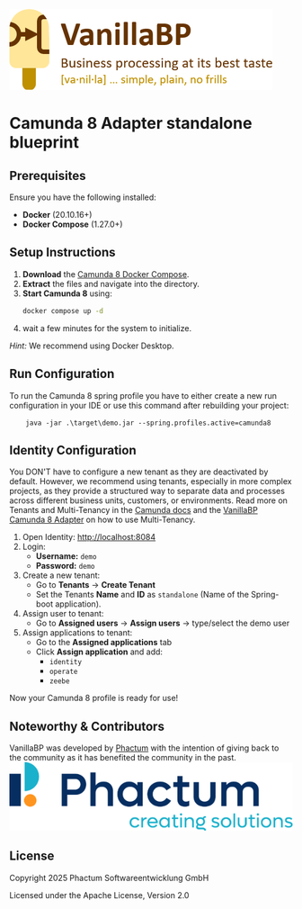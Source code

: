 ![VanillaBP](readme/vanillabp-headline.png)

# Camunda 8 Adapter standalone blueprint

## Prerequisites
Ensure you have the following installed:
- **Docker** (20.10.16+)
- **Docker Compose** (1.27.0+)

## Setup Instructions

1. **Download** the [Camunda 8 Docker Compose](https://docs.camunda.io/docs/self-managed/setup/deploy/local/docker-compose/).
2. **Extract** the files and navigate into the directory.
3. **Start Camunda 8** using:
   ```bash
   docker compose up -d
   ```
4. wait a few minutes for the system to initialize.

*Hint:* We recommend using Docker Desktop.

## Run Configuration

To run the Camunda 8 spring profile you have to either create a new run configuration in your IDE or use this command after rebuilding your project:
```shell
    java -jar .\target\demo.jar --spring.profiles.active=camunda8
```

## Identity Configuration

You DON'T have to configure a new tenant as they are deactivated by default.
However, we recommend using tenants, especially in more complex projects, as they provide a structured way to separate data and processes across different business units, customers, or environments.
Read more on Tenants and Multi-Tenancy in the [Camunda docs](https://docs.camunda.org/manual/latest/user-guide/process-engine/multi-tenancy/) and the [VanillaBP Camunda 8 Adapter](https://github.com/camunda-community-hub/vanillabp-camunda8-adapter/blob/main/spring-boot/README.md#using-camunda-multi-tenancy) on how to use Multi-Tenancy.

1. Open Identity: [http://localhost:8084](http://localhost:8084)
2. Login:
    - **Username:** `demo`
    - **Password:** `demo`
3. Create a new tenant:
    - Go to **Tenants** → **Create Tenant**
    - Set the Tenants **Name** and **ID** as `standalone` (Name of the Spring-boot application).
4. Assign user to tenant:
    - Go to **Assigned users** → **Assign users** → type/select the demo user
5. Assign applications to tenant:
    - Go to the **Assigned applications** tab
    - Click **Assign application** and add:
        - `identity`
        - `operate`
        - `zeebe`


Now your Camunda 8 profile is ready for use!

## Noteworthy & Contributors

VanillaBP was developed by [Phactum](https://www.phactum.at) with the intention of giving back to the community as it has benefited the community in the past.\
![Phactum](readme/phactum.png)

## License

Copyright 2025 Phactum Softwareentwicklung GmbH

Licensed under the Apache License, Version 2.0
